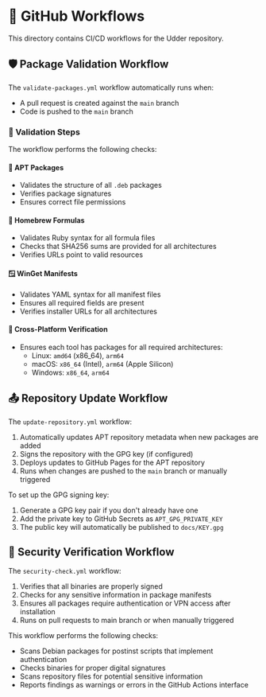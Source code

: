# 🔄 GitHub Workflows

This directory contains CI/CD workflows for the Udder repository.

## 🛡️ Package Validation Workflow

The `validate-packages.yml` workflow automatically runs when:
- A pull request is created against the `main` branch
- Code is pushed to the `main` branch

### 🧪 Validation Steps

The workflow performs the following checks:

#### 🐧 APT Packages
- Validates the structure of all `.deb` packages
- Verifies package signatures
- Ensures correct file permissions

#### 🍎 Homebrew Formulas
- Validates Ruby syntax for all formula files
- Checks that SHA256 sums are provided for all architectures
- Verifies URLs point to valid resources

#### 🪟 WinGet Manifests
- Validates YAML syntax for all manifest files
- Ensures all required fields are present
- Verifies installer URLs for all architectures

#### 🌉 Cross-Platform Verification
- Ensures each tool has packages for all required architectures:
  - Linux: `amd64` (x86_64), `arm64`
  - macOS: `x86_64` (Intel), `arm64` (Apple Silicon)
  - Windows: `x86_64`, `arm64`

## 📤 Repository Update Workflow

The `update-repository.yml` workflow:
1. Automatically updates APT repository metadata when new packages are added
2. Signs the repository with the GPG key (if configured)
3. Deploys updates to GitHub Pages for the APT repository
4. Runs when changes are pushed to the `main` branch or manually triggered

To set up the GPG signing key:
1. Generate a GPG key pair if you don't already have one
2. Add the private key to GitHub Secrets as `APT_GPG_PRIVATE_KEY`
3. The public key will automatically be published to `docs/KEY.gpg`

## 🔐 Security Verification Workflow

The `security-check.yml` workflow:
1. Verifies that all binaries are properly signed
2. Checks for any sensitive information in package manifests
3. Ensures all packages require authentication or VPN access after installation
4. Runs on pull requests to main branch or when manually triggered

This workflow performs the following checks:
- Scans Debian packages for postinst scripts that implement authentication
- Checks binaries for proper digital signatures
- Scans repository files for potential sensitive information
- Reports findings as warnings or errors in the GitHub Actions interface
